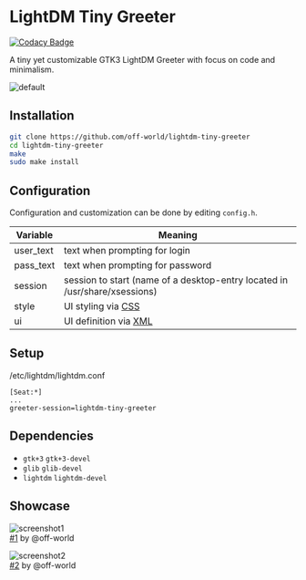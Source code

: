 # LightDM Tiny Greeter

[![Codacy Badge](https://api.codacy.com/project/badge/Grade/2dbb11ae343f46e79a8f577a74670f10)](https://www.codacy.com/app/off-world/lightdm-tiny-greeter?utm_source=github.com&amp;utm_medium=referral&amp;utm_content=off-world/lightdm-tiny-greeter&amp;utm_campaign=Badge_Grade)

A tiny yet customizable GTK3 LightDM Greeter with focus on code and minimalism.

![default](https://i.imgur.com/yFMcb4o.png)

## Installation

```bash
git clone https://github.com/off-world/lightdm-tiny-greeter
cd lightdm-tiny-greeter
make
sudo make install
```

## Configuration

Configuration and customization can be done by editing `config.h`.

| Variable  | Meaning                                                                                 |
|-----------|-----------------------------------------------------------------------------------------|
| user_text | text when prompting for login                                                           |
| pass_text | text when prompting for password                                                        |
| session   | session to start (name of a desktop-entry located in /usr/share/xsessions)              |
| style     | UI styling via [CSS](https://developer.gnome.org/gtk3/stable/chap-css-overview.html)    |
| ui        | UI definition via [XML](https://developer.gnome.org/pygtk/stable/class-gtkbuilder.html) |

## Setup

/etc/lightdm/lightdm.conf
```config
[Seat:*]
...
greeter-session=lightdm-tiny-greeter
```

## Dependencies

-   `gtk+3` `gtk+3-devel`
-   `glib` `glib-devel`
-   `lightdm` `lightdm-devel`

## Showcase

![screenshot1](https://i.imgur.com/YtiGpey.png)  
[#1](https://gist.github.com/off-world/573ea3b79829fb31ce7b27c337e62926) by @off-world

![screenshot2](https://i.imgur.com/sLk0j95.png)  
[#2](https://gist.github.com/off-world/ad853fb1faca2c6c67b332ff3d3a7a21) by @off-world
